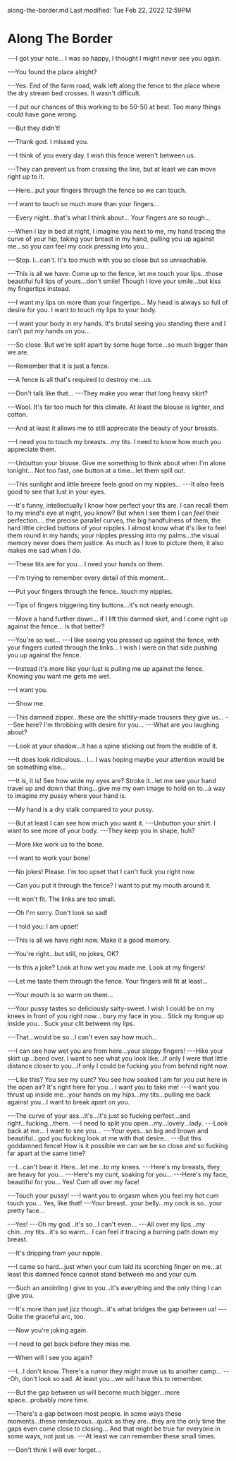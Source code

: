 along-the-border.md
Last modified: Tue Feb 22, 2022  12:59PM


# Along The Border


---I got your note... I was so happy, I thought I might never see you again.

---You found the place alright?

---Yes. End of the farm road, walk left along the fence to the place where the dry stream bed crosses. It wasn't difficult.

---I put our chances of this working to be 50-50 at best. Too many things could have gone wrong.

---But they didn't!

---Thank god. I missed you.

---I think of you every day. I wish this fence weren't between us.

---They can prevent us from crossing the line, but at least we can move right up to it.

---Here...put your fingers through the fence so we can touch.

---I want to touch so much more than your fingers...

---Every night...that's what I think about... Your fingers are so rough...

---When I lay in bed at night, I imagine you next to me, my hand tracing the curve of your hip, taking your breast in my hand, pulling you up against me...so you can feel my cock pressing into you...

---Stop. I...can't. It's too much with you so close but so unreachable.

---This is all we have. Come up to the fence, let me touch your lips...those beautiful full lips of yours...don't smile! Though I love your smile...but kiss my fingertips instead.

---I want my lips on more than your fingertips... My head is always so full of desire for you. I want to touch my lips to your body.

---I want your body in my hands. It's brutal seeing you standing there and I can't put my hands on you... 

---So close. But we're split apart by some huge force...so much bigger than we are.

---Remember that it is just a fence.

---A fence is all that's required to destroy me...us.

---Don't talk like that...  ---They make you wear that long heavy skirt?

---Wool. It's far too much for this climate. At least the blouse is lighter, and cotton.

---And at least it allows me to still appreciate the beauty of your breasts.

---I need you to touch my breasts...my tits. I need to know how much you appreciate them.

---Unbutton your blouse. Give me something to think about when I'm alone tonight... Not too fast, one button at a time...let them spill out.

---This sunlight and little breeze feels good on my nipples... ---It also feels good to see that lust in your eyes.

---It's funny, intellectually I know how perfect your tits are. I can recall them to my mind's eye at night, you know? But when I see them I can *feel* their perfection.... the precise parallel curves, the big handfulness of them, the hard little circled buttons of your nipples. I almost know what it's like to feel them round in my hands; your nipples pressing into my palms...the visual memory never does them justice. As much as I love to picture them, it also makes me sad when I do.

---These tits are for you... I need your hands on them.

---I'm trying to remember every detail of this moment...

---Put your fingers through the fence...touch my nipples.

---Tips of fingers triggering tiny buttons...it's not nearly enough.

---Move a hand further down... if I lift this damned skirt, and I come right up against the fence... is that better?

---You're so wet... ---I like seeing you pressed up against the fence, with your fingers curled through the links... I wish I were on that side pushing you up against the fence.

---Instead it's more like your lust is pulling me up against the fence. Knowing you want me gets me wet.

---I want you.

---Show me.

---This damned zipper...these are the shittily-made trousers they give us... ---See here? I'm throbbing with desire for you... ---What are you laughing about?

---Look at your shadow...it has a spine sticking out from the middle of it.

---It does look ridiculous... I... I was hoping maybe your attention would be on something else...

---It is, it is! See how wide my eyes are? Stroke it...let me see your hand travel up and down that thing...give me my own image to hold on to...a way to imagine my pussy where your hand is.

---My hand is a dry stalk compared to your pussy.

---But at least I can see how much you want it. ---Unbutton your shirt. I want to see more of your body. ---They keep you in shape, huh?

---More like work us to the bone.

---I want to work your bone!

---No jokes! Please. I'm too upset that I can't fuck you right now.

---Can you put it through the fence? I want to put my mouth around it.

---It won't fit. The links are too small.

---Oh I'm sorry. Don't look so sad!

---I told you: I am upset!

---This is all we have right now. Make it a good memory.

---You're right...but still, no jokes, OK?

---Is this a joke? Look at how wet you made me. Look at my fingers!

---Let me taste them through the fence. Your fingers will fit at least...

---Your mouth is so warm on them...

---Your pussy tastes so deliciously salty-sweet. I wish I could be on my knees in front of you right now... bury my face in you... Stick my tongue up inside you... Suck your clit between my lips.

---That...would be so...I can't even say how much...

---I can see how wet you are from here...your sloppy fingers! ---Hike your skirt up...bend over. I want to see what you look like...if only I were that little distance closer to you...if only I could be fucking you from behind right now.

---Like this? You see my cunt? You see how soaked I am for you out here in the open air? It's right here for you... I want you to take me! ---I want you thrust up inside me...your hands on my hips...my tits...pulling me back against you...I want to break apart on you.

---The curve of your ass...it's...it's just so fucking perfect...and right...fucking...there. ---I need to split you open...my...lovely...lady. ---Look back at me... I want to see you... ---Your eyes...so big and brown and beautiful...god you fucking look at me with that desire... ---But this goddamned fence! How is it possible we can we be so close and so fucking far apart at the same time?

---I...can't bear it. Here...let me...to my knees. ---Here's my breasts, they are heavy for you... ---Here's my cunt, soaking for you... ---Here's my face, beautiful for you... Yes! Cum all over my face!

---Touch your pussy! ---I want you to orgasm when you feel my hot cum touch you... Yes, like that! ---Your breast...your belly...my cock is so...your pretty face...

---Yes! ---Oh my god...it's so...I can't even... ---All over my lips...my chin...my tits...it's so warm... I can feel it tracing a burning path down my breast.

---It's dripping from your nipple.

---I came so hard...just when your cum laid its scorching finger on me...at least this damned fence cannot stand between me and your cum.

---Such an anointing I give to you...it's everything and the only thing I can give you.

---It's more than just jizz though...it's what bridges the gap between us! ---Quite the graceful arc, too.

---Now you're joking again.

---I need to get back before they miss me.

---When will I see you again?

---I...I don't know. There's a rumor they might move us to another camp... ---Oh, don't look so sad. At least you...we will have this to remember.

---But the gap between us will become much bigger...more space...probably more time.

---There's a gap between most people. In some ways these moments...these rendezvous...quick as they are...they are the only time the gaps even come close to closing... And that might be true for everyone in some ways, not just us. ---At least we can remember these small times.

---Don't think I will ever forget...




